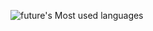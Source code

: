 <!--[![future's GitHub stats](https://github-readme-stats.vercel.app/api?username=future73807)](https://github.com/anuraghazra/github-readme-stats)-->
![future's Most used languages](https://github-readme-stats.vercel.app/api/top-langs/?username=future73807&layout=compact&hide_border=true&langs_count=10)
